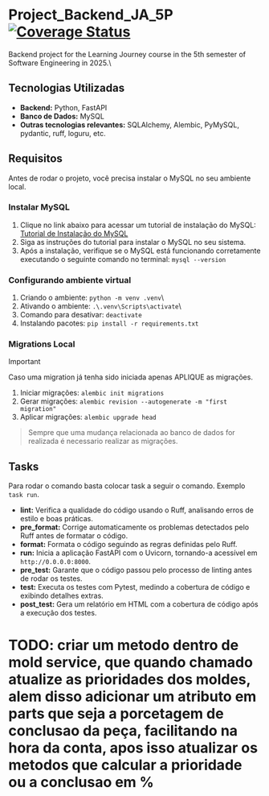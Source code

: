 # Project_Backend_JA_5P [![Coverage Status](https://coveralls.io/repos/github/YasminTrembulack/Project_Backend_JA_5P/badge.svg)](https://coveralls.io/github/YasminTrembulack/Project_Backend_JA_5P)
Backend project for the Learning Journey course in the 5th semester of Software Engineering in 2025.\
## Tecnologias Utilizadas
- **Backend:** Python, FastAPI
- **Banco de Dados:** MySQL
- **Outras tecnologias relevantes:** SQLAlchemy, Alembic, PyMySQL, pydantic, ruff, loguru, etc.

## Requisitos
Antes de rodar o projeto, você precisa instalar o MySQL no seu ambiente local.

### Instalar MySQL
1.  Clique no link abaixo para acessar um tutorial de instalação do MySQL: [Tutorial de Instalação do MySQL](https://www.youtube.com/watch?v=v8i2NgiM5pE)
2.  Siga as instruções do tutorial para instalar o MySQL no seu sistema.
3.  Após a instalação, verifique se o MySQL está funcionando corretamente executando o seguinte comando no terminal: `mysql --version`


### Configurando ambiente virtual
1.  Criando o ambiente: `python -m venv .venv`\
2.  Ativando o ambiente: `.\.venv\Scripts\activate`\
3.  Comando para desativar: `deactivate`
4.  Instalando pacotes: `pip install -r requirements.txt`

### Migrations Local
> [!IMPORTANT]
> Caso uma migration já tenha sido iniciada apenas APLIQUE as migrações.

1.  Iniciar migrações: `alembic init migrations`
2.  Gerar migrações: `alembic revision --autogenerate -m "first migration"`
3.  Aplicar migrações: `alembic upgrade head`

> Sempre que uma mudança relacionada ao banco de dados for realizada é necessario realizar as migrações.

## Tasks
Para rodar o comando basta colocar task a seguir o comando. Exemplo `task run`.
* **lint:** Verifica a qualidade do código usando o Ruff, analisando erros de estilo e boas práticas.
* **pre_format:** Corrige automaticamente os problemas detectados pelo Ruff antes de formatar o código.
* **format:** Formata o código seguindo as regras definidas pelo Ruff.
* **run:** Inicia a aplicação FastAPI com o Uvicorn, tornando-a acessível em `http://0.0.0.0:8000`.
* **pre_test:** Garante que o código passou pelo processo de linting antes de rodar os testes.
* **test:** Executa os testes com Pytest, medindo a cobertura de código e exibindo detalhes extras.
* **post_test:** Gera um relatório em HTML com a cobertura de código após a execução dos testes.


# TODO: criar um metodo dentro de mold service, que quando chamado atualize as prioridades dos moldes, alem disso adicionar um atributo em parts que seja a porcetagem de conclusao da peça, facilitando na hora da conta, apos isso atualizar os metodos que calcular a prioridade ou a conclusao em %
